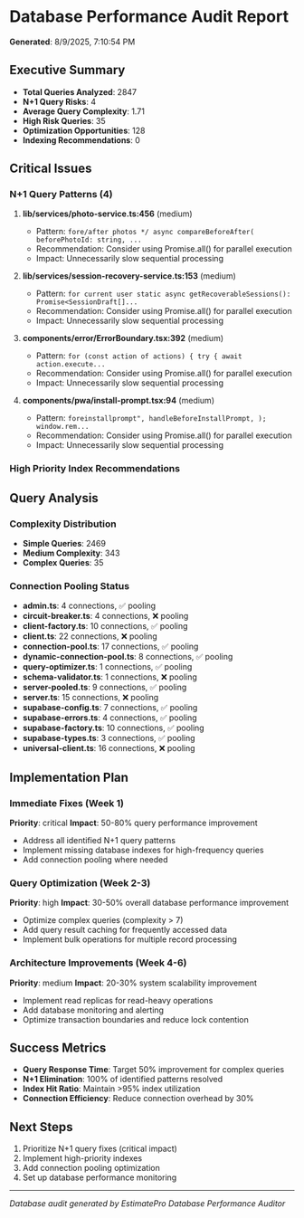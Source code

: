 # Database Performance Audit Report

**Generated**: 8/9/2025, 7:10:54 PM

## Executive Summary

- **Total Queries Analyzed**: 2847
- **N+1 Query Risks**: 4
- **Average Query Complexity**: 1.71
- **High Risk Queries**: 35
- **Optimization Opportunities**: 128
- **Indexing Recommendations**: 0

## Critical Issues

### N+1 Query Patterns (4)

1. **lib/services/photo-service.ts:456** (medium)
   - Pattern: `fore/after photos
  */
 async compareBeforeAfter(
   beforePhotoId: string,
...`
   - Recommendation: Consider using Promise.all() for parallel execution
   - Impact: Unnecessarily slow sequential processing

2. **lib/services/session-recovery-service.ts:153** (medium)
   - Pattern: `for current user
static async getRecoverableSessions(): Promise<SessionDraft[]...`
   - Recommendation: Consider using Promise.all() for parallel execution
   - Impact: Unnecessarily slow sequential processing

3. **components/error/ErrorBoundary.tsx:392** (medium)
   - Pattern: `for (const action of actions) {
try {
  await action.execute...`
   - Recommendation: Consider using Promise.all() for parallel execution
   - Impact: Unnecessarily slow sequential processing

4. **components/pwa/install-prompt.tsx:94** (medium)
   - Pattern: `foreinstallprompt",
  handleBeforeInstallPrompt,
);
window.rem...`
   - Recommendation: Consider using Promise.all() for parallel execution
   - Impact: Unnecessarily slow sequential processing

### High Priority Index Recommendations

## Query Analysis

### Complexity Distribution

- **Simple Queries**: 2469
- **Medium Complexity**: 343
- **Complex Queries**: 35

### Connection Pooling Status

- **admin.ts**: 4 connections, ✅ pooling
- **circuit-breaker.ts**: 4 connections, ❌ pooling
- **client-factory.ts**: 10 connections, ✅ pooling
- **client.ts**: 22 connections, ❌ pooling
- **connection-pool.ts**: 17 connections, ✅ pooling
- **dynamic-connection-pool.ts**: 8 connections, ✅ pooling
- **query-optimizer.ts**: 1 connections, ✅ pooling
- **schema-validator.ts**: 1 connections, ❌ pooling
- **server-pooled.ts**: 9 connections, ✅ pooling
- **server.ts**: 15 connections, ❌ pooling
- **supabase-config.ts**: 7 connections, ✅ pooling
- **supabase-errors.ts**: 4 connections, ✅ pooling
- **supabase-factory.ts**: 10 connections, ✅ pooling
- **supabase-types.ts**: 3 connections, ✅ pooling
- **universal-client.ts**: 16 connections, ❌ pooling

## Implementation Plan

### Immediate Fixes (Week 1)

**Priority**: critical
**Impact**: 50-80% query performance improvement

- Address all identified N+1 query patterns
- Implement missing database indexes for high-frequency queries
- Add connection pooling where needed

### Query Optimization (Week 2-3)

**Priority**: high
**Impact**: 30-50% overall database performance improvement

- Optimize complex queries (complexity > 7)
- Add query result caching for frequently accessed data
- Implement bulk operations for multiple record processing

### Architecture Improvements (Week 4-6)

**Priority**: medium
**Impact**: 20-30% system scalability improvement

- Implement read replicas for read-heavy operations
- Add database monitoring and alerting
- Optimize transaction boundaries and reduce lock contention

## Success Metrics

- **Query Response Time**: Target 50% improvement for complex queries
- **N+1 Elimination**: 100% of identified patterns resolved
- **Index Hit Ratio**: Maintain >95% index utilization
- **Connection Efficiency**: Reduce connection overhead by 30%

## Next Steps

1. Prioritize N+1 query fixes (critical impact)
2. Implement high-priority indexes
3. Add connection pooling optimization
4. Set up database performance monitoring

---

_Database audit generated by EstimatePro Database Performance Auditor_
